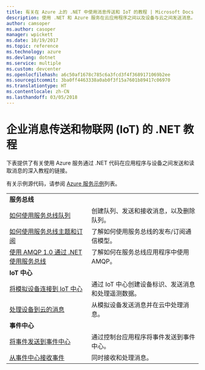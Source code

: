 ```yaml
---
title: 有关在 Azure 上的 .NET 中使用消息传送和 IoT 的教程 | Microsoft Docs
description: 使用 .NET 和 Azure 服务在云应用程序之间以及设备与云之间发送消息。
author: camsoper
ms.author: casoper
manager: wpickett
ms.date: 10/19/2017
ms.topic: reference
ms.technology: azure
ms.devlang: dotnet
ms.service: multiple
ms.custom: devcenter
ms.openlocfilehash: a6c50af1678c785c6a3fcd3f4f3689171069b2ee
ms.sourcegitcommit: 3ba0ff4463338a0ab0f3f15a7601b89417c06970
ms.translationtype: HT
ms.contentlocale: zh-CN
ms.lasthandoff: 03/05/2018
---
```

# <a name="net-tutorials-for-enterprise-messaging-and-internet-of-things-iot"></a>企业消息传送和物联网 (IoT) 的 .NET 教程

下表提供了有关使用 Azure 服务通过 .NET 代码在应用程序与设备之间发送和读取消息的深入教程的链接。

有关示例源代码，请参阅 [Azure 服务示例](https://azure.microsoft.com/resources/samples/?platform=dotnet)列表。


| | |
|---|---|
| **服务总线** | |
| [如何使用服务总线队列][1] | 创建队列、发送和接收消息，以及删除队列。 | 
| [如何使用服务总线主题和订阅][2] | 了解如何使用服务总线的发布/订阅通信模型。
| [使用 AMQP 1.0 通过 .NET 使用服务总线][3] | 了解如何在服务总线应用程序中使用 AMQP。
|**IoT 中心**|
| [将模拟设备连接到 IoT 中心][4] | 通过 IoT 中心创建设备标识、发送消息和处理遥测数据。 |   
| [处理设备到云的消息][5] | 从模拟设备发送消息并在云中处理消息。 |
|**事件中心**|
| [将事件发送到事件中心][6] | 通过控制台应用程序将事件发送到事件中心。
| [从事件中心接收事件][7] | 同时接收和处理消息。


[1]: /azure/service-bus-messaging/service-bus-dotnet-get-started-with-queues
[2]: /azure/service-bus-messaging/service-bus-dotnet-how-to-use-topics-subscriptions
[3]: /azure/service-bus-messaging/service-bus-amqp-dotnet
[4]: /azure/iot-hub/iot-hub-csharp-csharp-getstarted
[5]: /azure/iot-hub/iot-hub-csharp-csharp-process-d2c
[6]: /azure/event-hubs/event-hubs-dotnet-standard-getstarted-send
[7]: /azure/event-hubs/event-hubs-dotnet-standard-getstarted-receive-eph


